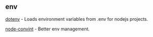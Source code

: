 ## env

[dotenv](https://github.com/motdotla/dotenv) - Loads environment variables from .env for nodejs projects.

[node-convint](https://github.com/mozilla/node-convict) - Better env management.

